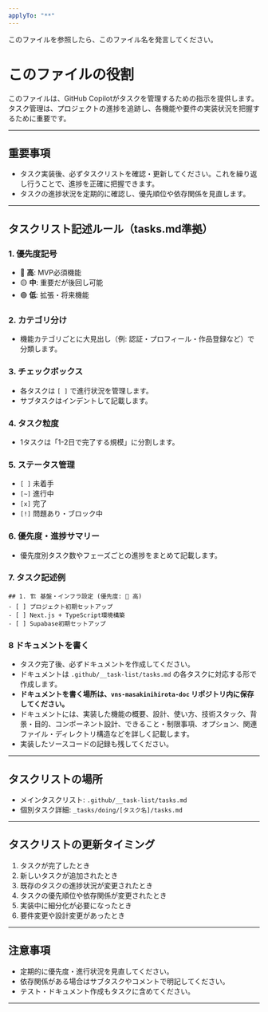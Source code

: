 ```yaml
---
applyTo: "**"
---
```


このファイルを参照したら、このファイル名を発言してください。

# **このファイルの役割**

このファイルは、GitHub Copilotがタスクを管理するための指示を提供します。
タスク管理は、プロジェクトの進捗を追跡し、各機能や要件の実装状況を把握するために重要です。

---

## **重要事項**

- タスク実装後、必ずタスクリストを確認・更新してください。これを繰り返し行うことで、進捗を正確に把握できます。
- タスクの進捗状況を定期的に確認し、優先順位や依存関係を見直します。

---

## **タスクリスト記述ルール（tasks.md準拠）**

### 1. 優先度記号
- 🔴 **高**: MVP必須機能
- 🟡 **中**: 重要だが後回し可能
- 🟢 **低**: 拡張・将来機能

### 2. カテゴリ分け
- 機能カテゴリごとに大見出し（例: 認証・プロフィール・作品登録など）で分類します。

### 3. チェックボックス
- 各タスクは `[ ]` で進行状況を管理します。
- サブタスクはインデントして記載します。

### 4. タスク粒度
- 1タスクは「1-2日で完了する規模」に分割します。

### 5. ステータス管理
- `[ ]` 未着手
- `[~]` 進行中
- `[x]` 完了
- `[!]` 問題あり・ブロック中

### 6. 優先度・進捗サマリー
- 優先度別タスク数やフェーズごとの進捗をまとめて記載します。

### 7. タスク記述例

```
## 1. 🏗️ 基盤・インフラ設定 (優先度: 🔴 高)
- [ ] プロジェクト初期セットアップ
- [ ] Next.js + TypeScript環境構築
- [ ] Supabase初期セットアップ
```

### 8 ドキュメントを書く

- タスク完了後、必ずドキュメントを作成してください。
- ドキュメントは `.github/__task-list/tasks.md` の各タスクに対応する形で作成します。
- **ドキュメントを書く場所は、`vns-masakinihirota-doc` リポジトリ内に保存してください。**
- ドキュメントには、実装した機能の概要、設計、使い方、技術スタック、背景・目的、コンポーネント設計、できること・制限事項、オプション、関連ファイル・ディレクトリ構造などを詳しく記載します。
- 実装したソースコードの記録も残してください。

---

## **タスクリストの場所**

- メインタスクリスト: `.github/__task-list/tasks.md`
- 個別タスク詳細: `_tasks/doing/[タスク名]/tasks.md`

---

## **タスクリストの更新タイミング**

1. タスクが完了したとき
2. 新しいタスクが追加されたとき
3. 既存のタスクの進捗状況が変更されたとき
4. タスクの優先順位や依存関係が変更されたとき
5. 実装中に細分化が必要になったとき
6. 要件変更や設計変更があったとき

---

## **注意事項**

- 定期的に優先度・進行状況を見直してください。
- 依存関係がある場合はサブタスクやコメントで明記してください。
- テスト・ドキュメント作成もタスクに含めてください。

---







